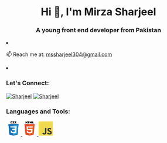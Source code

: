 <h1 align="center">Hi 👋, I'm Mirza Sharjeel </h1>
<h3 align="center">A young front end developer from Pakistan </h3
                                                               - 🌱 I’m currently learning HTML5, CSS3, JS

- 📫 Reach me at: mssharjeel304@gmail.com

- <h3 align="left">Let's Connect:</h3>
<p align="left">
<a href="https://linkedin.com/in/msharjeel~30" target="blank"><img align="center" src="https://cdn.jsdelivr.net/npm/simple-icons@3.0.1/icons/linkedin.svg" alt="Sharjeel" height="30" width="40" /></a>
<a href="https://instagram.com/hafiz_sharjeel30" target="blank"><img align="center" src="https://cdn.jsdelivr.net/npm/simple-icons@3.0.1/icons/instagram.svg" alt="Sharjeel" height="30" width="40" /></a>
</p>

<h3 align="left">Languages and Tools:</h3>
<p align="left"> <a href="https://www.w3schools.com/css/" target="_blank" rel="noreferrer"> <img src="https://raw.githubusercontent.com/devicons/devicon/master/icons/css3/css3-original-wordmark.svg" alt="css3" width="40" height="40"/> </a> <a href="https://www.w3.org/html/" target="_blank" rel="noreferrer"> <img src="https://raw.githubusercontent.com/devicons/devicon/master/icons/html5/html5-original-wordmark.svg" alt="html5" width="40" height="40"/> </a> <a href="https://developer.mozilla.org/en-US/docs/Web/JavaScript" target="_blank" rel="noreferrer"> <img src="https://raw.githubusercontent.com/devicons/devicon/master/icons/javascript/javascript-original.svg" alt="javascript" width="40" height="40"/> </a> </p>



<!---
Sharji30/Sharji30 is a ✨ special ✨ repository because its `README.md` (this file) appears on your GitHub profile.
You can click the Preview link to take a look at your changes.
--->
